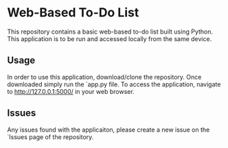 # Web-Based To-Do List
This repository contains a basic web-based to-do list built using Python.
This application is to be run and accessed locally from the same device.

## Usage
In order to use this application, download/clone the repository.
Once downloaded simply run the `app.py file.
To access the application, navigate to http://127.0.0.1:5000/ in your web browser.

## Issues
Any issues found with the applicaiton, please create a new issue on the `Issues page of the repository.